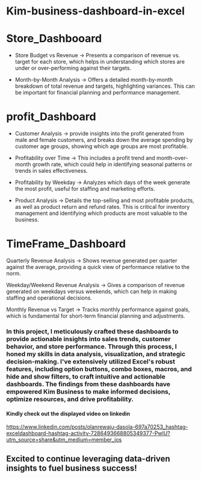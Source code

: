# Kim-business-dashboard-in-excel


# Store_Dashbooard
* Store Budget vs Revenue -> Presents a comparison of revenue vs. target for each store, which helps in understanding which stores are under or over-performing against their targets.

* Month-by-Month Analysis -> Offers a detailed month-by-month breakdown of total revenue and targets, highlighting variances. This can be important for financial planning and performance management.

# profit_Dashboard
* Customer Analysis -> provide insights into the profit generated from male and female customers, and breaks down the average spending by customer age groups, showing which age groups are most profitable.

* Profitability over Time -> This includes a profit trend and month-over-month growth rate, which could help in identifying seasonal patterns or trends in sales effectiveness.

* Profitability by Weekday -> Analyzes which days of the week generate the most profit, useful for staffing and marketing efforts.

* Product Analysis -> Details the top-selling and most profitable products, as well as product return and refund rates. This is critical for inventory management and identifying which products are most valuable to the business.

# TimeFrame_Dashboard
Quarterly Revenue Analysis -> Shows revenue generated per quarter against the average, providing a quick view of performance relative to the norm.

Weekday/Weekend Revenue Analysis -> Gives a comparison of revenue generated on weekdays versus weekends, which can help in making staffing and operational decisions.

Monthly Revenue vs Target -> Tracks monthly performance against goals, which is fundamental for short-term financial planning and adjustments.


### In this project, I meticulously crafted these dashboards to provide actionable insights into sales trends, customer behavior, and store performance. Through this process, I honed my skills in data analysis, visualization, and strategic decision-making. I've extensively utilized Excel's robust features, including option buttons, combo boxes, macros, and hide and show filters, to craft intuitive and actionable dashboards. The findings from these dashboards have empowered Kim Business to make informed decisions, optimize resources, and drive profitability.

#### Kindly check out the displayed video on linkedin

https://www.linkedin.com/posts/olanrewaju-dasola-697a70253_hashtag-exceldashboard-hashtag-activity-7286493668805349377-PwlU?utm_source=share&utm_medium=member_ios

## Excited to continue leveraging data-driven insights to fuel business success! 
